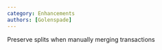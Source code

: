 ```yaml
---
category: Enhancements
authors: [Golenspade]
---
```


Preserve splits when manually merging transactions
